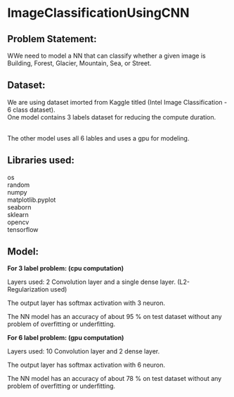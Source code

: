 # ImageClassificationUsingCNN

## Problem Statement:

WWe need to model a NN that can classify whether a given image is Building, Forest, Glacier, Mountain, Sea, or Street.

## Dataset:

We are using dataset imorted from Kaggle titled (Intel Image Classification - 6 class dataset).
<br>One model contains 3 labels dataset for reducing the compute duration.

<br>The other model uses all 6 lables and uses a gpu for modeling.

## Libraries used:

os
<br>random
<br>numpy
<br>matplotlib.pyplot
<br>seaborn
<br>sklearn
<br>opencv
<br>tensorflow

## Model:

**For 3 label problem: (cpu computation)**

Layers used: 2 Convolution layer and a single dense layer. (L2-Regularization used)

The output layer has softmax activation with 3 neuron.

The NN model has an accuracy of about 95 % on test dataset without any problem of overfitting or underfitting.

**For 6 label problem: (gpu computation)**

Layers used: 10 Convolution layer and 2 dense layer. 

The output layer has softmax activation with 6 neuron.

The NN model has an accuracy of about 78 % on test dataset without any problem of overfitting or underfitting.
